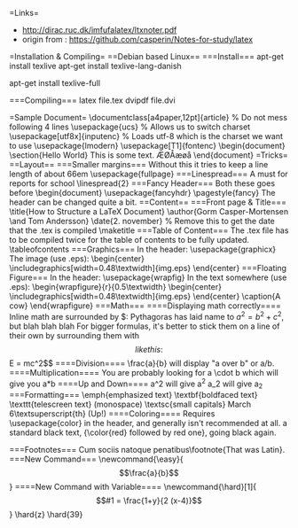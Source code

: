 =Links=
* http://dirac.ruc.dk/imfufalatex/ltxnoter.pdf
* origin from : https://github.com/casperin/Notes-for-study/latex

=Installation & Compiling=
==Debian based Linux==
===Install===
 apt-get install texlive
 apt-get install texlive-lang-danish

 apt-get install texlive-full

===Compiling===
 latex file.tex
 dvipdf file.dvi

=Sample Document=
 \documentclass[a4paper,12pt]{article}
 % Do not mess following 4 lines
 \usepackage{ucs} % Allows us to switch charset
 \usepackage[utf8x]{inputenc} % Loads utf-8 which is the charset we want to use
 \usepackage{lmodern}
 \usepackage[T1]{fontenc}
 \begin{document}
 \section{Hello World}
 This is some text. ÆØÅæøå
 \end{document}
=Tricks=
==Layout==
===Smaller margins===
Without this it tries to keep a line length of about 66em
 \usepackage{fullpage}
===Linespread===
A must for reports for school
 \linespread{2}
===Fancy Header===
Both these goes before \begin{document}
 \usepackage{fancyhdr}
 \pagestyle{fancy}
The header can be changed quite a bit.
==Content==
===Front page & Title===
 \title{How to Structure a LaTeX Document}
 \author{Gorm Casper-Mortensen \and Tom Andersson}
 \date{2. november} % Remove this to get the date that the .tex is compiled
 \maketitle
===Table of Content===
The .tex file has to be compiled twice for the table of contents to be fully updated.
 \tableofcontents
===Graphics===
In the header:
 \usepackage{graphicx}
The image (use .eps):
 \begin{center}
 \includegraphics[width=0.48\textwidth]{img.eps}
 \end{center}
===Floating Figure===
In the header:
 \usepackage{wrapfig}
In the text somewhere (use .eps):
 \begin{wrapfigure}{r}{0.5\textwidth}
 \begin{center}
 \includegraphics[width=0.48\textwidth]{img.eps}
 \end{center}
 \caption{A cow}
 \end{wrapfigure}
===Math===
====Displaying math correctly====
Inline math are surrounded by $:
 Pythagoras has laid name to $a^2 = b^2 + c^2$, but blah blah blah
For bigger formulas, it's better to stick them on a line of their own by surrounding them with $$ like this:
 $$E = mc^2$$
====Division====
 \frac{a}{b}
will display "a over b" or a/b.
====Multiplication====
You are probably looking for
 a \cdot b
which will give you a*b
====Up and Down====
 a^2
will give a<sup>2</sup>
 a_2
will give a<sub>2</sub>
===Formatting===
 \emph{emphasized text}
 \textbf{boldfaced text}
 \texttt{telescreen text} (monospace)
 \textsc{small capitals}
 March 6\textsuperscript{th} (Up!)
====Coloring====
Requires
 \usepackage{color}
in the header, and generally isn't recommended at all.
 a standard black text, {\color{red} followed by red one}, going black again.

===Footnotes===
 Cum sociis natoque penatibus\footnote{That was Latin}.
===New Command===
 \newcommand{\easy}{$$\frac{a}{b}$$}
====New Command with Variable====
 \newcommand{\hard}[1]{$$#1 = \frac{1+y}{2 (x-4)}$$}
 \hard{z}
 \hard{39}

